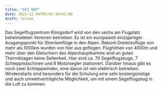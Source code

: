 ```yaml
---
title: "SFZ KDF"
date: 2022-12-04T09:03:19+01:00
draft: falsee
---
```


Das Segelflugzentrum Königsdorf wird von den sechs am Flugplatz beheimateten Vereinen betrieben. Es ist ein europaweit einzigartiger Ausgangspunkt für Streckenflüge in den Alpen. Rekord-Dreiecksflüge von mehr als 1000km wurden von hier aus geflogen. Flughöhen von 4000m und mehr über den Gletschern des Alpenhauptkamms sind an guten Thermiktagen keine Seltenheit. Hier sind ca. 70 Segelflugzeuge, 7 Schleppmaschinen und 8 Motorsegler stationiert. Darüber hinaus gibt es noch zwei Schleppwinden, eine davon ist rein elektrisch betrieben. Windenstarts sind besonders für die Schulung eine sehr kostengünstige und auch umweltverträgliche Möglichkeit, um mit einem Segelflugzeug in die Luft zu kommen. 